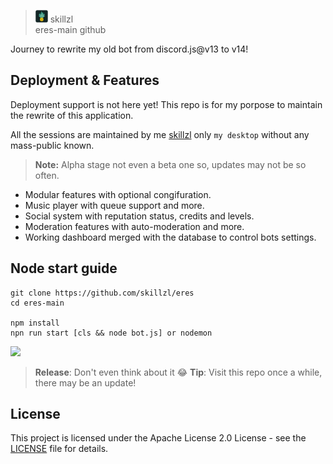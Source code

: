 
> <img src="./assets/eres-crop.png" width="20"> skillzl<br/> eres-main github

  
Journey to rewrite my old bot from discord.js@v13 to v14!

## Deployment & Features
Deployment support is not here yet! This repo is for my porpose to maintain the rewrite of this application.

All the sessions are maintained by me [skillzl](https://github.com/skillzl) only `my desktop` without any mass-public known.

> **Note:** Alpha stage not even a beta one so, updates may not be so often.

- Modular features with optional congifuration.
- Music player with queue support and more.
- Social system with reputation status, credits and levels.
- Moderation features with auto-moderation and more.
- Working dashboard merged with the database to control bots settings.
## Node start guide

```
git clone https://github.com/skillzl/eres
cd eres-main

npm install
npn run start [cls && node bot.js] or nodemon
```

<img src="./assets/github/dashboard.pnge" width="256">

> **Release**: Don't even think about it 😂
> **Tip**: Visit this repo once a while, there may be an update!
> 
## License
This project is licensed under the Apache License 2.0 License - see the [LICENSE](https://github.com/skillzl/eres/blob/main/LICENSE) file for details.
